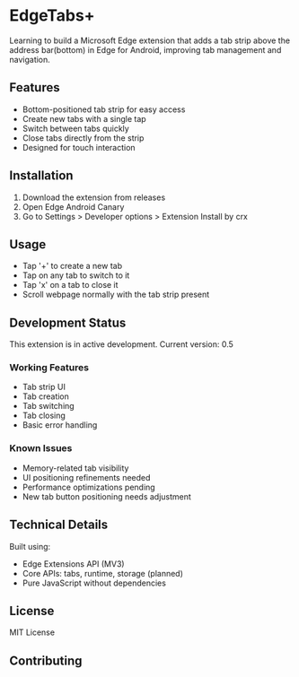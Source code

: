 # EdgeTabs+

Learning to build a Microsoft Edge extension that adds a tab strip above the address bar(bottom) in Edge for Android, improving tab management and navigation.

## Features

- Bottom-positioned tab strip for easy access
- Create new tabs with a single tap
- Switch between tabs quickly
- Close tabs directly from the strip
- Designed for touch interaction

## Installation

1. Download the extension from releases
2. Open Edge Android Canary
3. Go to Settings > Developer options > Extension Install by crx

## Usage

- Tap '+' to create a new tab
- Tap on any tab to switch to it
- Tap 'x' on a tab to close it
- Scroll webpage normally with the tab strip present

<!-- ## Current Limitations

- Tab strip only shows tabs that are loaded in memory
- After browser restart, only the last active tab is visible
- Some websites may experience scroll interaction issues -->

## Development Status

This extension is in active development. Current version: 0.5

### Working Features

- Tab strip UI
- Tab creation
- Tab switching
- Tab closing
- Basic error handling

### Known Issues

- Memory-related tab visibility
- UI positioning refinements needed
- Performance optimizations pending
- New tab button positioning needs adjustment

## Technical Details

Built using:

- Edge Extensions API (MV3)
- Core APIs: tabs, runtime, storage (planned)
- Pure JavaScript without dependencies

## License

MIT License

## Contributing

<!-- Issues and pull requests are welcome. Please check the [PROGRESS.md](PROGRESS.md) file for current development status and planned improvements. -->
